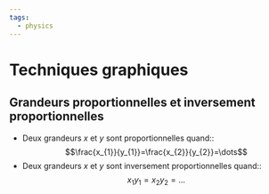 ```yaml
---
tags:
  - physics
---
```

# Techniques graphiques
## Grandeurs proportionnelles et inversement proportionnelles
- Deux grandeurs $x$ et $y$ sont proportionnelles quand::$$\frac{x_{1}}{y_{1}}=\frac{x_{2}}{y_{2}}=\dots$$
- Deux grandeurs $x$ et $y$ sont inversement proportionnelles quand::$$x_{1}y_{1}=x_{2}y_{2}=\dots$$